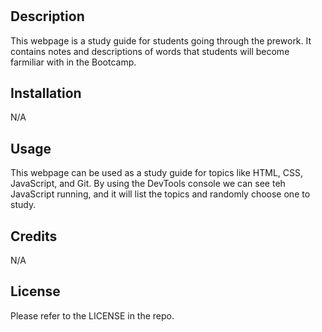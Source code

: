 # <Prework Study Guide Webpage>

## Description
This webpage is a study guide for students going through the prework. It contains notes and descriptions of words that students will become farmiliar with in the Bootcamp. 
## Installation
N/A
## Usage
This webpage can be used as a study guide for topics like HTML, CSS, JavaScript, and Git. By using the DevTools console we can see teh JavaScript running, and it will list the topics and randomly choose one to study.
## Credits
N/A
## License
Please refer to the LICENSE in the repo.
